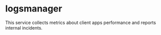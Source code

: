 # logsmanager
This service collects metrics about client apps performance and reports internal incidents.
